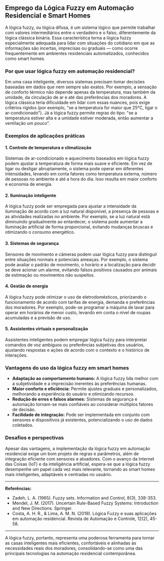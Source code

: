 ## Emprego da Lógica Fuzzy em Automação Residencial e Smart Homes

A lógica fuzzy, ou lógica difusa, é um sistema lógico que permite trabalhar com valores intermediários entre o verdadeiro e o falso, diferentemente da lógica clássica binária. Essa característica torna a lógica fuzzy especialmente adequada para lidar com situações do cotidiano em que as informações são incertas, imprecisas ou graduais — como ocorre frequentemente em ambientes residenciais automatizados, conhecidos como smart homes.

### Por que usar lógica fuzzy em automação residencial?

Em uma casa inteligente, diversos sistemas precisam tomar decisões baseadas em dados que nem sempre são exatos. Por exemplo, a sensação de conforto térmico não depende apenas da temperatura, mas também da umidade, da circulação de ar e até das preferências dos moradores. A lógica clássica teria dificuldade em lidar com essas nuances, pois exige critérios rígidos (por exemplo, "se a temperatura for maior que 25°C, ligar o ar-condicionado"). Já a lógica fuzzy permite regras do tipo: "se a temperatura estiver alta e a umidade estiver moderada, então aumentar a ventilação um pouco".

### Exemplos de aplicações práticas

#### 1. **Controle de temperatura e climatização**

Sistemas de ar-condicionado e aquecimento baseados em lógica fuzzy podem ajustar a temperatura de forma mais suave e eficiente. Em vez de ligar ou desligar abruptamente, o sistema pode operar em diferentes intensidades, levando em conta fatores como temperatura externa, número de pessoas no ambiente e até a hora do dia. Isso resulta em maior conforto e economia de energia.

#### 2. **Iluminação inteligente**

A lógica fuzzy pode ser empregada para ajustar a intensidade da iluminação de acordo com a luz natural disponível, a presença de pessoas e as atividades realizadas no ambiente. Por exemplo, se a luz natural está diminuindo gradualmente ao entardecer, o sistema pode aumentar a iluminação artificial de forma proporcional, evitando mudanças bruscas e otimizando o consumo energético.

#### 3. **Sistemas de segurança**

Sensores de movimento e câmeras podem usar lógica fuzzy para distinguir entre situações normais e potenciais ameaças. Por exemplo, o sistema pode avaliar o padrão de movimento, o horário e a localização para decidir se deve acionar um alarme, evitando falsos positivos causados por animais de estimação ou movimentos não suspeitos.

#### 4. **Gestão de energia**

A lógica fuzzy pode otimizar o uso de eletrodomésticos, priorizando o funcionamento de acordo com tarifas de energia, demanda e preferências dos moradores. Por exemplo, pode-se programar a máquina de lavar para operar em horários de menor custo, levando em conta o nível de roupas acumuladas e a previsão de uso.

#### 5. **Assistentes virtuais e personalização**

Assistentes inteligentes podem empregar lógica fuzzy para interpretar comandos de voz ambíguos ou preferências subjetivas dos usuários, ajustando respostas e ações de acordo com o contexto e o histórico de interações.

### Vantagens do uso da lógica fuzzy em smart homes

- **Adaptação ao comportamento humano:** A lógica fuzzy lida melhor com a subjetividade e a imprecisão inerentes às preferências humanas.
- **Maior conforto e eficiência:** Permite ajustes graduais e personalizados, melhorando a experiência do usuário e otimizando recursos.
- **Redução de erros e falsos alarmes:** Sistemas de segurança e automação tornam-se mais confiáveis ao considerar múltiplos fatores de decisão.
- **Facilidade de integração:** Pode ser implementada em conjunto com sensores e dispositivos já existentes, potencializando o uso de dados coletados.

### Desafios e perspectivas

Apesar das vantagens, a implementação da lógica fuzzy em automação residencial exige um bom projeto de regras e parâmetros, além de integração eficiente com sensores e atuadores. Com o avanço da Internet das Coisas (IoT) e da inteligência artificial, espera-se que a lógica fuzzy desempenhe um papel cada vez mais relevante, tornando as smart homes mais inteligentes, adaptáveis e centradas no usuário.

---

**Referências:**

- Zadeh, L. A. (1965). Fuzzy sets. Information and Control, 8(3), 338-353.
- Mendel, J. M. (2017). Uncertain Rule-Based Fuzzy Systems: Introduction and New Directions. Springer.
- Costa, A. H. R., & Lima, A. M. N. (2019). Lógica Fuzzy e suas aplicações em automação residencial. Revista de Automação e Controle, 12(2), 45-58.

---

A lógica fuzzy, portanto, representa uma poderosa ferramenta para tornar as casas inteligentes mais eficientes, confortáveis e alinhadas às necessidades reais dos moradores, consolidando-se como uma das principais tecnologias na automação residencial contemporânea.